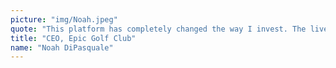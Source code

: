 ```yaml
---
picture: "img/Noah.jpeg"
quote: "This platform has completely changed the way I invest. The live pitches and interactive Q&A sessions provide valuable insights and opportunities."
title: "CEO, Epic Golf Club"
name: "Noah DiPasquale"
---
```


